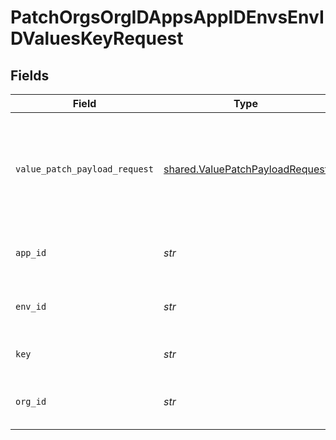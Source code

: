 # PatchOrgsOrgIDAppsAppIDEnvsEnvIDValuesKeyRequest


## Fields

| Field                                                                                   | Type                                                                                    | Required                                                                                | Description                                                                             |
| --------------------------------------------------------------------------------------- | --------------------------------------------------------------------------------------- | --------------------------------------------------------------------------------------- | --------------------------------------------------------------------------------------- |
| `value_patch_payload_request`                                                           | [shared.ValuePatchPayloadRequest](../../models/shared/valuepatchpayloadrequest.md)      | :heavy_check_mark:                                                                      | At least `value` or `description` must be supplied. All other fields will be ignored.<br/><br/> |
| `app_id`                                                                                | *str*                                                                                   | :heavy_check_mark:                                                                      | The Application ID.<br/><br/>                                                           |
| `env_id`                                                                                | *str*                                                                                   | :heavy_check_mark:                                                                      | The Environment ID.<br/><br/>                                                           |
| `key`                                                                                   | *str*                                                                                   | :heavy_check_mark:                                                                      | The key to update.<br/><br/>                                                            |
| `org_id`                                                                                | *str*                                                                                   | :heavy_check_mark:                                                                      | The Organization ID.<br/><br/>                                                          |